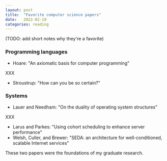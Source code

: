 ```yaml
---
layout: post
title:  "Favorite computer science papers"
date:   2022-02-19
categories: reading
---
```


(TODO: add short notes why they're a favorite)

### Programming languages

* Hoare: "An axiomatic basis for computer programming"

XXX

* Stroustrup: "How can you be so certain?"

### Systems

* Lauer and Needham: "On the duality of operating system structures"

XXX

* Larus and Parkes: "Using cohort scheduling to enhance server performance"
* Welsh, Culler, and Brewer: "SEDA: an architecture for well-conditioned, scalable Internet services"

These two papers were the foundations of my graduate research.
